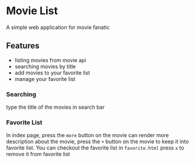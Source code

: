 # Movie List
A simple web application for movie fanatic

## Features
- listing movies from movie api
- searching movies by title
- add movies to your favorite list
- manage your favorite list

### Searching
type the title of the movies in search bar
### Favorite List
In index page, press the `more` button on the movie can render more description about the movie, press the `+` button on the movie to keep it into favorite list.
You can checkout the favorite list in `favorite.html`
press `x` to remove it from favorite list
